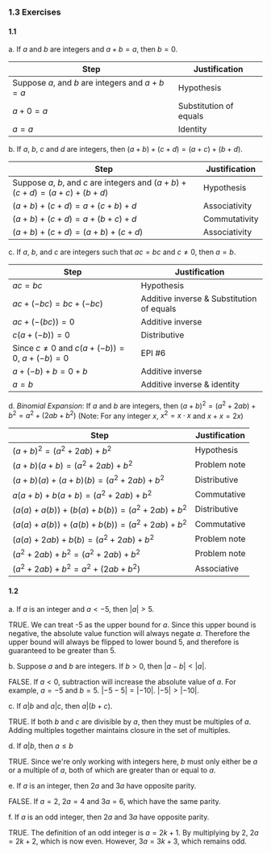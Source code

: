 ### 1.3 Exercises

#### 1.1

a. If $a$ and $b$ are integers and $a+b=a$, then $b=0$.

| Step                                          | Justification          |
| --------------------------------------------- | ---------------------- |
| Suppose $a$, and $b$ are integers and $a+b=a$ | Hypothesis             |
| $a+0=a$                                       | Substitution of equals |
| $a=a$                                         | Identity               |


b. If $a$, $b$, $c$ and $d$ are integers, then $(a+b)+(c+d)=(a+c)+(b+d)$.

| Step                                                                 | Justification |
| -------------------------------------------------------------------- | ------------- |
| Suppose $a$, $b$, and $c$ are integers and $(a+b)+(c+d)=(a+c)+(b+d)$ | Hypothesis    |
| $(a+b)+(c+d)=a+(c+b)+d$                                              | Associativity |
| $(a+b)+(c+d)=a+(b+c)+d$                                              | Commutativity |
| $(a+b)+(c+d)=(a+b)+(c+d)$                                            | Associativity |

c. If $a$, $b$, and $c$ are integers such that $ac=bc$ and $c\neq 0$, then $a=b$.

| Step                                          | Justification                             |
| --------------------------------------------- | ----------------------------------------- |
| $ac=bc$                                       | Hypothesis                                |
| $ac+(-bc)=bc+(-bc)$                           | Additive inverse & Substitution of equals |
| $ac+(-(bc))=0$                                | Additive inverse                          |
| $c(a+(-b))=0$                                 | Distributive                              |
| Since $c\neq 0$ and $c(a+(-b))=0$, $a+(-b)=0$ | EPI #6                                    |
| $a+(-b)+b=0+b$                                | Additive inverse                          |
| $a=b$                                         | Additive inverse & identity               |

d. *Binomial Expansion*: If $a$ and $b$ are integers, then $(a+b)^2=(a^2+2ab)+b^2=a^2+(2ab+b^2)$
(Note: For any integer $x$, $x^2=x\cdot x$ and $x+x=2x$)

| Step                                    | Justification |
| --------------------------------------- | ------------- |
| $(a+b)^2=(a^2+2ab)+b^2$                 | Hypothesis    |
| $(a+b)(a+b)=(a^2+2ab)+b^2$              | Problem note  |
| $(a+b)(a)+(a+b)(b)=(a^2+2ab)+b^2$       | Distributive  |
| $a(a+b)+b(a+b)=(a^2+2ab)+b^2$           | Commutative   |
| $(a(a)+a(b))+(b(a)+b(b))=(a^2+2ab)+b^2$ | Distributive  |
| $(a(a)+a(b))+(a(b)+b(b))=(a^2+2ab)+b^2$ | Commutative   |
| $(a(a)+2ab)+b(b)=(a^2+2ab)+b^2$         | Problem note  |
| $(a^2+2ab)+b^2=(a^2+2ab)+b^2$           | Problem note  |
| $(a^2+2ab)+b^2=a^2+(2ab+b^2)$           | Associative   |

#### 1.2

a. If $a$ is an integer and $a<-5$, then $|a|>5$.

TRUE. We can treat -5 as the upper bound for $a$. Since this upper bound is negative, the absolute value function will always negate $a$. Therefore the upper bound will always be flipped to lower bound $5$, and therefore is guaranteed to be greater than 5.

b. Suppose $a$ and $b$ are integers. If $b>0$, then $|a-b|<|a|$.

FALSE. If $a<0$, subtraction will increase the absolute value of $a$. For example, $a=-5$ and $b=5$. $|-5-5|=|-10|$. $|-5|>|-10|$.

c. If $a|b$ and $a|c$, then $a|(b+c)$.

TRUE. If both $b$ and $c$ are divisible by $a$, then they must be multiples of $a$. Adding multiples together maintains closure in the set of multiples.

d. If $a|b$, then $a\leq b$

TRUE. Since we're only working with integers here, $b$ must only either be $a$ or a multiple of $a$, both of which are greater than or equal to $a$.

e. If $a$ is an integer, then $2a$ and $3a$ have opposite parity.

FALSE. If $a=2$, $2a=4$ and $3a=6$, which have the same parity.

f. If $a$ is an odd integer, then $2a$ and $3a$ have opposite parity.

TRUE. The definition of an odd integer is $a=2k+1$. By multiplying by 2, $2a=2k+2$, which is now even. However, $3a=3k+3$, which remains odd.